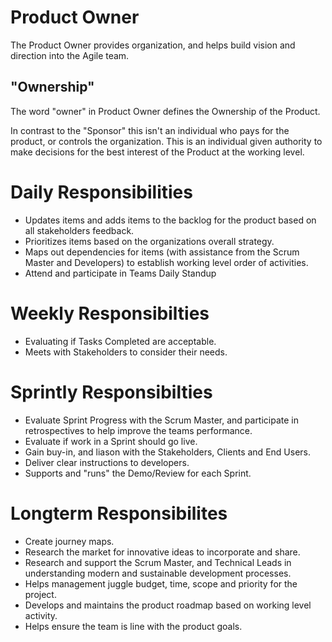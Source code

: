 # Product Owner

The Product Owner provides organization, and helps build vision and direction into the Agile team.

## "Ownership"

The word "owner" in Product Owner defines the Ownership of the Product.

In contrast to the "Sponsor" this isn't an individual who pays for the product, or controls the organization. This is an individual given authority to make decisions for the best interest of the Product at the working level.

# Daily Responsibilities

* Updates items and adds items to the backlog for the product based on all stakeholders feedback.
* Prioritizes items based on the organizations overall strategy.
* Maps out dependencies for items (with assistance from the Scrum Master and Developers) to establish working level order of activities.
* Attend and participate in Teams Daily Standup

# Weekly Responsibilties

* Evaluating if Tasks Completed are acceptable. 
* Meets with Stakeholders to consider their needs.

# Sprintly Responsibilties

* Evaluate Sprint Progress with the Scrum Master, and participate in retrospectives to help improve the teams performance.
* Evaluate if work in a Sprint should go live.
* Gain buy-in, and liason with the Stakeholders, Clients and End Users.
* Deliver clear instructions to developers.
* Supports and "runs" the Demo/Review for each Sprint.

# Longterm Responsibilites

* Create journey maps.
* Research the market for innovative ideas to incorporate and share.
* Research and support the Scrum Master, and Technical Leads in understanding modern and sustainable development processes.
* Helps management juggle budget, time, scope and priority for the project.
* Develops and maintains the product roadmap based on working level activity.
* Helps ensure the team is line with the product goals.

